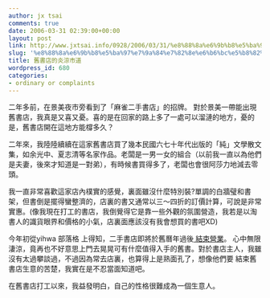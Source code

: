 ```yaml
---
author: jx tsai
comments: true
date: 2006-03-31 02:39:00+00:00
layout: post
link: http://www.jxtsai.info/0928/2006/03/31/%e8%88%8a%e6%9b%b8%e5%ba%97%e7%9a%84%e7%82%8e%e6%b6%bc%e5%b8%82%e9%81%93/
slug: '%e8%88%8a%e6%9b%b8%e5%ba%97%e7%9a%84%e7%82%8e%e6%b6%bc%e5%b8%82%e9%81%93'
title: 舊書店的炎涼市道
wordpress_id: 680
categories:
- ordinary or complaints
---
```


二年多前，在景美夜市旁看到了「麻雀二手書店」的招牌。 對於景美一帶能出現舊書店，我真是又喜又憂。喜的是在回家的路上多了一處可以溜漣的地方，憂的是，舊書店開在這地方能橕多久？  
  
二年來，我陸陸續續在這家舊書店買了幾本民國六七十年代出版的「純」文學散文集，如余光中、夏志清等名家作品。老闆是一男一女的組合（以前我一直以為他們是夫妻，後來才知道是一對弟），有時候書買得多了，老闆也會很阿莎力地減去零頭。  
  
我一直非常喜歡這家店內樸實的感覺，裏面雖沒什麼特別裝?單調的白牆璧和書架，但書倒是擺得蠻整濟的，店裏的書又通常以三～四折的訂價計算，可說是非常實惠。(像我現在打工的書店，我倒覺得它是靠一些外觀的氛圍營造，我若是以淘書人的識貨眼界和價格的小氣，店裏面應該沒有我會想買的書吧XD)  
  
今年初從yihwa 部落格  上得知，二手書店即將於舊曆年過後[ 結束營業](http://www.ylib.com/class/topic3/show1.asp?No=67736&Object=bid)。 心中無限淒涼，竟再也不好意思上門去晃晃可有什麼值得入手的舊書。對於書店主人，我雖沒有太過攀談過，不過因為常去店裏，也算得上是熟面孔了，想像他們要 結束舊書店生意的苦楚，我實在是不忍當面知道吧。  
  
在舊書店打工以來，我益發明白，自己的性格很難成為一個生意人。

